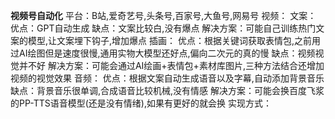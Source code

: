 **视频号自动化**
	平台：B站,爱奇艺号,头条号,百家号,大鱼号,网易号
	视频：
    	文案：
        	优点：GPT自动生成
        	缺点：文案比较白,没有爆点
        	解决方案：可能自己训练热门文案的模型,让文案埋下钩子,增加爆点
    	插画：
        	优点：根据关键词获取表情包,之前用过AI绘图但是速度很慢,通用实物大模型还好点,偏向二次元的真的慢
        	缺点：视频视觉并不好
        	解决方案：可能会通过AI绘画+表情包+素材库图片,三种方法结合还增加视频的视觉效果
    	音频：
        	优点：根据文案自动生成语音以及字幕,自动添加背景音乐
        	缺点：背景音乐很单调,合成语音比较机械,没有情感
        	解决方案：可能会换百度飞浆的PP-TTS语音模型(还是没有情绪),如果有更好的就会换
	实现方式：
  

